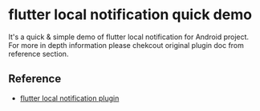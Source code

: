 # flutter local notification quick demo

It's a quick & simple demo of flutter local notification for Android project. For more in depth information please chekcout original plugin doc from reference section.

## Reference

- [flutter local notification plugin](https://pub.dartlang.org/packages/flutter_local_notifications)
